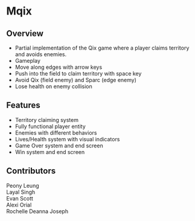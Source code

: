 # Mqix

## Overview
- Partial implementation of the Qix game where a player claims territory and avoids enemies.
- Gameplay
- Move along edges with arrow keys
- Push into the field to claim territory with space key
- Avoid Qix (field enemy) and Sparc (edge enemy)
- Lose health on enemy collision

## Features
- Territory claiming system
- Fully functional player entity
- Enemies with different behaviors
- Lives/Health system with visual indicators
- Game Over system and end screen
- Win system and end screen 

## Contributors
Peony Leung <br>
Layal Singh <br>
Evan Scott <br>
Alexi Orial <br>
Rochelle Deanna Joseph
